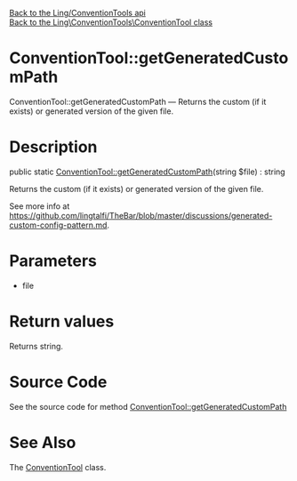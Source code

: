 [Back to the Ling/ConventionTools api](https://github.com/lingtalfi/ConventionTools/blob/master/doc/api/Ling/ConventionTools.md)<br>
[Back to the Ling\ConventionTools\ConventionTool class](https://github.com/lingtalfi/ConventionTools/blob/master/doc/api/Ling/ConventionTools/ConventionTool.md)


ConventionTool::getGeneratedCustomPath
================



ConventionTool::getGeneratedCustomPath — Returns the custom (if it exists) or generated version of the given file.




Description
================


public static [ConventionTool::getGeneratedCustomPath](https://github.com/lingtalfi/ConventionTools/blob/master/doc/api/Ling/ConventionTools/ConventionTool/getGeneratedCustomPath.md)(string $file) : string




Returns the custom (if it exists) or generated version of the given file.

See more info at https://github.com/lingtalfi/TheBar/blob/master/discussions/generated-custom-config-pattern.md.




Parameters
================


- file

    


Return values
================

Returns string.








Source Code
===========
See the source code for method [ConventionTool::getGeneratedCustomPath](https://github.com/lingtalfi/ConventionTools/blob/master/ConventionTool.php#L23-L32)


See Also
================

The [ConventionTool](https://github.com/lingtalfi/ConventionTools/blob/master/doc/api/Ling/ConventionTools/ConventionTool.md) class.



